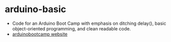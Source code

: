 # arduino-basic
- Code for an Arduino Boot Camp with emphasis on ditching delay(), basic object-oriented programming, and clean readable code.
- [arduinobootcamp website](http://arduinobootcamp.xyz/)

